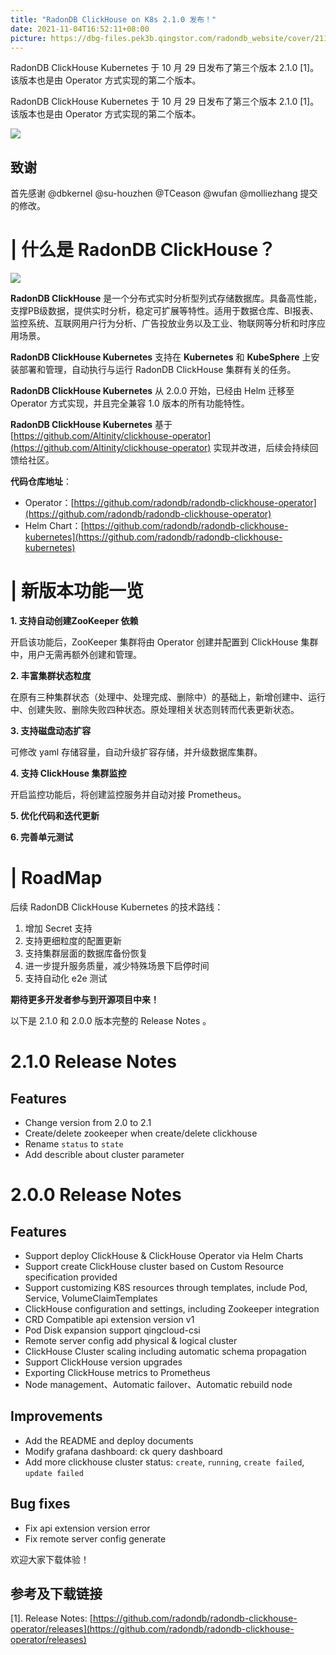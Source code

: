 ```yaml
---
title: "RadonDB ClickHouse on K8s 2.1.0 发布！"
date: 2021-11-04T16:52:11+08:00
picture: https://dbg-files.pek3b.qingstor.com/radondb_website/cover/211104.png
---
```

RadonDB ClickHouse Kubernetes 于 10 月 29 日发布了第三个版本 2.1.0 [1]。该版本也是由 Operator 方式实现的第二个版本。
<!--more-->
RadonDB ClickHouse Kubernetes 于 10 月 29 日发布了第三个版本 2.1.0 [1]。该版本也是由 Operator 方式实现的第二个版本。

![](https://dbg-files.pek3b.qingstor.com/radondb_website/news/211104_RadonDB%20ClickHouse%20on%20K8s%202.1.0%20%E5%8F%91%E5%B8%83%EF%BC%81/1.jpg)

## 致谢

首先感谢 @dbkernel @su-houzhen @TCeason @wufan @molliezhang 提交的修改。

# | 什么是 RadonDB ClickHouse？

![](https://dbg-files.pek3b.qingstor.com/radondb_website/news/211104_RadonDB%20ClickHouse%20on%20K8s%202.1.0%20%E5%8F%91%E5%B8%83%EF%BC%81/2.jpg)

**RadonDB ClickHouse** 是一个分布式实时分析型列式存储数据库。具备高性能，支撑PB级数据，提供实时分析，稳定可扩展等特性。适用于数据仓库、BI报表、监控系统、互联网用户行为分析、广告投放业务以及工业、物联网等分析和时序应用场景。

**RadonDB ClickHouse Kubernetes** 支持在 **Kubernetes** 和 **KubeSphere** 上安装部署和管理，自动执行与运行 RadonDB ClickHouse 集群有关的任务。

**RadonDB ClickHouse Kubernetes** 从 2.0.0 开始，已经由 Helm 迁移至 Operator 方式实现，并且完全兼容 1.0 版本的所有功能特性。

**RadonDB ClickHouse Kubernetes** 基于 [https://github.com/Altinity/clickhouse-operator](https://github.com/Altinity/clickhouse-operator) 实现并改进，后续会持续回馈给社区。

**代码仓库地址**：

* Operator：[https://github.com/radondb/radondb-clickhouse-operator](https://github.com/radondb/radondb-clickhouse-operator)
* Helm Chart：[https://github.com/radondb/radondb-clickhouse-kubernetes](https://github.com/radondb/radondb-clickhouse-kubernetes)
# | 新版本功能一览

**1. 支持自动创建ZooKeeper 依赖**

开启该功能后，ZooKeeper 集群将由 Operator 创建并配置到 ClickHouse 集群中，用户无需再额外创建和管理。

**2. 丰富集群状态粒度**

在原有三种集群状态（处理中、处理完成、删除中）的基础上，新增创建中、运行中、创建失败、删除失败四种状态。原处理相关状态则转而代表更新状态。

**3. 支持磁盘动态扩容**

可修改 yaml 存储容量，自动升级扩容存储，并升级数据库集群。

**4. 支持 ClickHouse 集群监控**

开启监控功能后，将创建监控服务并自动对接 Prometheus。

**5. 优化代码和迭代更新**

**6. 完善单元测试**

# | RoadMap

后续 RadonDB ClickHouse Kubernetes 的技术路线：

1. 增加 Secret 支持
2. 支持更细粒度的配置更新
3. 支持集群层面的数据库备份恢复
4. 进一步提升服务质量，减少特殊场景下启停时间
5. 支持自动化 e2e 测试

**期待更多开发者参与到开源项目中来！**

以下是 2.1.0 和 2.0.0 版本完整的 Release Notes 。

# 2.1.0 Release Notes

## Features

* Change version from 2.0 to 2.1
* Create/delete zookeeper when create/delete clickhouse
* Rename `status` to `state`
* Add describle about cluster parameter
# 2.0.0 Release Notes

## Features

* Support deploy ClickHouse & ClickHouse Operator via Helm Charts
* Support create ClickHouse cluster based on Custom Resource specification provided
* Support customizing K8S resources through templates, include Pod, Service, VolumeClaimTemplates
* ClickHouse configuration and settings, including Zookeeper integration
* CRD Compatible api extension version v1
* Pod Disk expansion support qingcloud-csi
* Remote server config add physical & logical cluster
* ClickHouse Cluster scaling including automatic schema propagation
* Support ClickHouse version upgrades
* Exporting ClickHouse metrics to Prometheus
* Node management、Automatic failover、Automatic rebuild node
## Improvements

* Add the README and deploy documents
* Modify grafana dashboard: ck query dashboard
* Add more clickhouse cluster status:  `create`,  `running`,  `create failed`,  `update failed`
## Bug fixes

* Fix api extension version error
* Fix remote server config generate

欢迎大家下载体验！

## 参考及下载链接

[1]. Release Notes: [https://github.com/radondb/radondb-clickhouse-operator/releases](https://github.com/radondb/radondb-clickhouse-operator/releases) 

